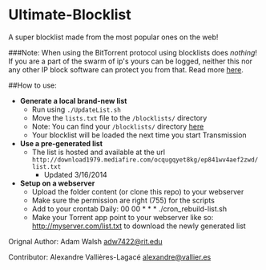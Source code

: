 Ultimate-Blocklist
==================

A super blocklist made from the most popular ones on the web!

###Note:
When using the BitTorrent protocol using blocklists does *nothing*! If you are a part of the swarm of ip's
yours can be logged, neither this nor any other IP block software can protect you from that. Read more [here](http://www.reddit.com/r/torrents/comments/17gold).

##How to use:

 * <b>Generate a local brand-new list</b>
     * Run using `./UpdateList.sh`
     * Move the `lists.txt` file to the `/blocklists/` directory
     * Note: You can find your `/blocklists/` directory [here](https://trac.transmissionbt.com/wiki/ConfigFiles)
     * Your blocklist will be loaded the next time you start Transmission
 * <b>Use a pre-generated list</b>
     * The list is hosted and available at the url `http://download1979.mediafire.com/ocqugqyet8kg/ep841wv4aef2zwd/list.txt`
        * Updated 3/16/2014
 * <b>Setup on a webserver</b>
     * Upload the folder content (or clone this repo) to your webserver
     * Make sure the permission are right (755) for the scripts
     * Add to your crontab
     		Daily: 00 00 * * * ./cron_rebuild-list.sh
     * Make your Torrent app point to your webserver like so: http://myserver.com/list.txt to download the newly generated list

Orignal Author: Adam Walsh <adw7422@rit.edu>

Contributor: Alexandre Vallières-Lagacé <alexandre@vallier.es>
